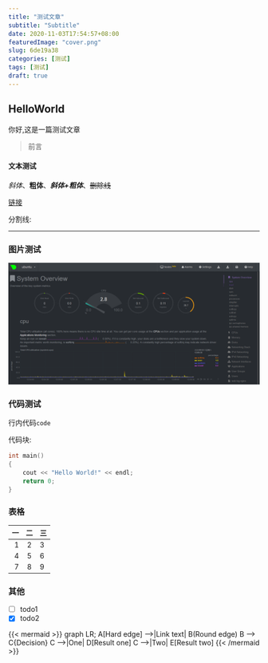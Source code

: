 ```yaml
---
title: "测试文章"
subtitle: "Subtitle"
date: 2020-11-03T17:54:57+08:00
featuredImage: "cover.png"
slug: 6de19a38
categories: [测试]
tags: [测试]
draft: true
---
```


## HelloWorld

你好,这是一篇测试文章

<!--more-->

> 前言

#### 文本测试

*斜体*、**粗体**、***斜体+粗体***、~~删除线~~

[链接]()

分割线:

****

### 图片测试

![](netdata.png "netdate")

### 代码测试

行内代码`code`

代码块:

```cpp
int main()
{
    cout << "Hello World!" << endl;
    return 0;
}
```

### 表格

|一|二|三|
|-:|:-:|:-|
|1|2|3|
|4|5|6|
|7|8|9|

### 其他

+ [ ] todo1
+ [x] todo2

{{< mermaid >}}
graph LR;
    A[Hard edge] -->|Link text| B(Round edge)
    B --> C{Decision}
    C -->|One| D[Result one]
    C -->|Two| E[Result two]
{{< /mermaid >}}
